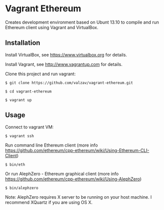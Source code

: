 # Vagrant Ethereum

Creates development environment based on Ubunt 13.10 to compile and run Ethereum client using Vagrant and VirtualBox.


## Installation

Install VirtualBox, see https://www.virtualbox.org for details.

Install Vagrant, see http://www.vagrantup.com for details.

Clone this project and run vagrant:

    $ git clone https://github.com/valzav/vagrant-ethereum.git

    $ cd vagrant-ethereum

    $ vagrant up

## Usage

Connect to vagrant VM:

    $ vagrant ssh

Run command line Ethereum client (more info https://github.com/ethereum/cpp-ethereum/wiki/Using-Ethereum-CLI-Client)

    $ bin/eth

Or run AlephZero - Ethereum graphical client (more info https://github.com/ethereum/cpp-ethereum/wiki/Using-AlephZero)

    $ bin/alephzero

Note: AlephZero requires X server to be running on your host machine. I recommend XQuartz if you are using OS X.

